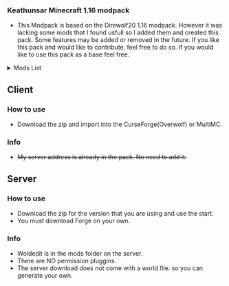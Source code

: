 ### Keathunsar Minecraft 1.16 modpack
- This Modpack is based on the Direwolf20 1.16 modpack. However it was lacking some mods that I found usfull so I added them and created this pack. Some features may be added or removed in the future. If you like this pack and would like to contribute, feel free to do so. If you would like to use this pack as a base feel free.

<details> <summary>Mods List</summary>
absentbydesign-1.16.4-1.3.2.jar</br>
aiotbotania-1.16.4-1.7.1.jar</br>
AkashicTome-1.4-16.jar</br>
AppleSkin-mc1.16.2-forge-1.0.14.jar</br>
appliedenergistics2-8.2.0.jar</br>
archers_paradox-1.16.3-1.1.1.jar</br>
architectury-1.5.105-forge.jar</br>
ars_nouveau-1.16.4-1.11.3.jar</br>
astralsorcery-1.16.4-1.13.9.jar</br>
AutoRegLib-1.6-47.jar</br>
baubley-heart-canisters-1.16.4-1.1.2.jar</br>
BetterAdvancements-1.16.4-0.1.0.104.jar</br>
BloodMagic-1.16.4-3.1.0-15.jar</br>
Bookshelf-1.16.5-10.0.1.jar</br>
Botania-1.16.4-411.jar</br>
botanicalmachinery-1.16.4-0.3.3.jar</br>
BotanyPots-1.16.5-7.0.2.jar</br>
BotanyTrees-1.16.5-3.0.1.jar</br>
buildinggadgets-1.16.4-3.7.3.jar</br>
bwncr-1.16.4-3.9.16.jar</br>
cc-tweaked-1.16.4-1.95.2.jar</br>
charginggadgets-1.3.0.jar</br>
chiselsandbits-0.2.10-RELEASE.jar</br>
chocolate-1.3.0-1.16.4.jar</br>
citadel-1.5.3.jar</br>
ClickMachine-1.16.4-4.3.0.jar</br>
cloth-config-forge-4.1.3.jar</br>
Clumps-6.0.0.13.jar</br>
CodeChickenLib-1.16.4-3.5.1.408-universal.jar</br>
cofh_core-1.16.3-1.1.6.jar</br>
comforts-forge-1.16.4-4.0.1.0.jar</br>
CommonCapabilities-1.16.4-2.5.5.jar</br>
Controlling-7.0.0.12.jar</br>
CookingForBlockheads_1.16.3-9.2.2.jar</br>
create-mc1.16.3_v0.3e.jar</br>
culinaryconstruct-forge-1.16.5-4.0.0.3.jar</br>
curios-forge-1.16.5-4.0.4.0.jar</br>
Cyclic-1.16.5-1.1.5.jar</br>
CyclopsCore-1.16.4-1.11.1.jar</br>
DarkUtilities-1.16.4-7.0.8.jar</br>
DefaultOptions_1.16.3-12.2.0.jar</br>
DeLogger-1.16.5-1.0.9+mc-1.16.5.jar</br>
demagnetize-forge-1.16.2-1.2.2.jar</br>
doomangelring-1.16.4-1.0.0.jar</br>
DungeonCrawl-1.16.3-2.2.4.jar</br>
elevatorid-1.16.5-1.7.12.jar</br>
emojiful-1.16.4-2.1.4.jar</br>
EnchantmentDescriptions-1.16.5-7.0.2.jar</br>
endercompass-3.1.jar</br>
EnderStorage-1.16.4-2.7.1.166-universal.jar</br>
ensorcellation-1.16.3-1.1.2.jar</br>
entangled-1.2.10-mc1.16.5.jar</br>
entitydetectors-1.16.4-1.1.0.1.jar</br>
envirocore-1.16.5-3.0.7.1.jar</br>
envirotech-1.16.5-3.0.7.1.jar</br>
extcaves-2.4.jar</br>
extradisks-1.16.4-1.5.0.jar</br>
ExtraStorage-1.16.4-1.3.1.jar</br>
ExtremeReactors2-1.16.4-2.0.21.jar</br>
extremeSoundMuffler-3.7_Forge-1.16.5.jar</br>
FallingTree-Forge-1.16.5-2.10.0.jar</br>
FastFurnace-1.16.4-4.4.0.jar</br>
FastLeafDecay-v25.jar</br>
FastWorkbench-1.16.4-4.5.0.jar</br>
ferritecore-1.1.1.jar</br>
findme-1.16.3-2.1.0.0.jar</br>
flatbedrock-1.16.4-1.1.6.jar</br>
FluxNetworks-1.16.5-6.1.6.11.jar</br>
FriendlyFire-1.16.4-6.0.3.jar</br>
ftb-backups-2.1.1.6.jar</br>
ftb-chunks-1604.2.2.62.jar</br>
ftb-essentials-1604.1.0.13.jar</br>
ftb-gui-library-1605.2.1.37-forge.jar</br>
ftb-janitor-1604.1.0.17.jar</br>
ftb-janitor-1604.1.0.18.jar</br>
ftb-ranks-1604.1.1.10.jar</br>
ftb-teams-1604.1.0.15-forge.jar</br>
furniture-7.0.0-pre19-1.16.3.jar</br>
geckolib-forge-1.16.5-3.0.12.jar</br>
glassential-forge-1.16.4-1.1.5.jar</br>
gravestone-1.16.5-1.0.1.jar</br>
harvest-1.16.3-1.0.3.jar</br>
ice_ice_baby-1.16.4-3.0.1.jar</br>
ImmersiveEngineering-1.16.5-4.2.1-131.jar</br>
immersiveposts-1.16.3-3.0.0.jar</br>
improved-stations-2.0.1.jar</br>
industrial-foregoing-1.16.5-3.2.9.1-fbef27c.jar</br>
IntegratedCrafting-1.16.4-1.0.11.jar</br>
IntegratedDynamics-1.16.4-1.4.2.jar</br>
IntegratedDynamics-1.16.4-1.4.3.jar</br>
integratednbt-1.16.4-1.4.0.jar</br>
IntegratedTerminals-1.16.4-1.1.1.jar</br>
IntegratedTunnels-1.16.4-1.6.16.jar</br>
inventorysorter-1.16.1-18.1.0.jar</br>
inzheFoPCore-v.1.1.0.jar</br>
ironchest-1.16.4-11.2.10.jar</br>
itemcollectors-1.0.10-mc1.16.5.jar</br>
JAMD-1.1.4-beta+mc-1.16.4.jar</br>
JAVD-2.5.45+mc-1.16.5.jar</br>
jei-1.16.4-7.6.1.66.jar</br>
jeiintegration_1.16.4-6.1.1.11.jar</br>
JustEnoughProfessions-1.16.3-1.1.jar</br>
JustEnoughResources-1.16.4-0.12.0.104.jar</br>
Krate-1.16.4-0.1.2.jar</br>
kubejs-1605.3.6-build.160-forge.jar</br>
kubejs-blood-magic-1604.1.0.4.jar</br>
kubejs-create-1604.1.0.4.jar</br>
kubejs-immersive-engineering-1604.1.0.12.jar</br>
kubejs-mekanism-1604.1.1.6.jar</br>
kubejs-thermal-1604.1.0.5.jar</br>
kubejs-ui-1604.1.0.13-forge.jar</br>
lanterncolors-1.16.3-2.1.1.jar</br>
LibX-1.16.3-1.0.11.jar</br>
light-overlay-5.6.1.jar</br>
Lollipop-1.16.4-3.2.5.jar</br>
LostTrinkets-1.16.4-0.1.18.jar</br>
mana-and-artifice-1.2.1.9.jar</br>
Mantle-1.16.5-1.6.79.jar</br>
mcjtylib-1.16-5.0.15.jar</br>
mcw-bridges-1.0.5-mc1.16.5-4.jar</br>
mcw-doors-1.0.2-mc1.16.5.jar</br>
mcw-roofs-2.0.1-mc1.16.5-4.jar</br>
mcw-trapdors-1.0.1-mc1.16.5.jar</br>
mcw-windows-1.0.2-mc1.16.4.jar</br>
Mekanism-1.16.4-10.0.19.446.jar</br>
MekanismGenerators-1.16.4-10.0.19.446.jar</br>
MekanismTools-1.16.4-10.0.19.446.jar</br>
metalbushesmod-v1.16.4-2.2.jar</br>
mgui-1.16.4-3.1.3.jar</br>
minecolonies-0.13.601-ALPHA-universal.jar</br>
MiniCoal2-1.16.1-0.0.2-universal.jar</br>
mininggadgets-1.7.1.jar</br>
modnametooltip_1.16.2-1.15.0.jar</br>
modular-routers-1.16.4-7.3.1-50.jar</br>
moredragoneggs-1.4.jar</br>
Morph-o-Tool-1.4-27.jar</br>
Morpheus-1.16.4-4.2.68.jar</br>
MouseTweaks-2.13-mc1.16.2.jar</br>
movingelevators-1.2.33-mc1.16.5.jar</br>
MythicBotany-1.16.3-1.2.4.jar</br>
NaturesAura-34.0.jar</br>
NaturesCompass-1.16.5-1.8.6.jar</br>
Neat 1.7-27.jar</br>
NeverNeededOrWanted-1.16.4-1.0.8.jar</br>
observerlib-1.16.4-1.5.1.jar</br>
Patchouli-1.16.4-48.jar</br>
Placebo-1.16.4-4.4.1.jar</br>
pneumaticcraft-repressurized-1.16.5-2.9.5-128.jar</br>
pocketstorage-1.16.3-0.7.6.jar</br>
portality-1.16.4-3.2.0.jar</br>
Powah-1.16.4-2.3.10.jar</br>
PrettyPipes-1.9.1.jar</br>
Psi 1.16-91.jar</br>
QQP 1.1.2.jar</br>
QuantumStorage-1.16.4-5.3.0.jar</br>
Quark-r2.4-303.jar</br>
QuarkOddities-1.16.3.jar</br>
quartz-chests-1603.1.0.8.jar</br>
rangedpumps-0.8.2.jar</br>
ratlantis-1.0.0-1.16.3.jar</br>
rats-7.1.1-1.16.5.jar</br>
recipebuffers-2.1.jar</br>
refinedpipes-0.5.jar</br>
refinedstorage-1.9.11.jar</br>
refinedstorageaddons-0.7.2.jar</br>
reliquary-1.16.3-1.3.4.1061.jar</br>
restrictions-1.16-3.0.3.jar</br>
rftoolsbase-1.16-2.0.9.jar</br>
rftoolsbuilder-1.16-3.0.13.jar</br>
rftoolscontrol-1.16-4.0.6.jar</br>
rftoolspower-1.16-3.0.8.jar</br>
rftoolsstorage-1.16-2.0.8.jar</br>
rftoolsutility-1.16-3.0.20.jar</br>
rhino-1.7.13-build.14.jar</br>
RingsOfAscension-1.16.4-1.6.0.jar</br>
rsgauges-1.16.4-1.2.8.jar</br>
rsrequestify-1.16.3-2.0.1.jar</br>
Runelic-1.16.4-6.0.5.jar</br>
serverconfigupdater-1.3.jar</br>
Shrink-1.16.4-1.0.7.jar</br>
shutupexperimentalsettings-1.0.3.jar</br>
SilentLib-1.16.3-4.9.1+64.jar</br>
SilentMechanisms-1.16.3-0.8.9+74.jar</br>
simplemagnets-1.0.13-mc1.16.5.jar</br>
simplybackpacks-1.16.3-1.4.13.jar</br>
SimplyJetpacks2-1.16.4-2.6.6.0.jar</br>
snad-1.0.4-1.16.5.jar</br>
SolarFluxReborn-1.16.3-16.2.3.jar</br>
SpawnerFix-1.16.2-1.0.0.2.jar</br>
Statues-1.16.3-0.1.6.3.jar</br>
StorageDrawers-1.16.3-8.2.2.jar</br>
structurize-0.13.113-ALPHA-universal.jar</br>
supermartijn642configlib-1.0.4-mc1.16.jar</br>
tetra-1.16.4-3.6.0.jar</br>
theoneprobe-1.16-3.0.7.jar</br>
thermal_cultivation-1.16.3-1.1.6.jar</br>
thermal_expansion-1.16.3-1.1.6.jar</br>
thermal_foundation-1.16.3-1.1.6.jar</br>
thermal_innovation-1.16.3-1.1.7.jar</br>
thermal_locomotion-1.16.3-1.1.6.jar</br>
The_Undergarden-1.16.5-0.4.5.jar</br>
TipTheScales-1.16.4-3.0.0.10.jar</br>
titanium-1.16.4-3.2.5.jar</br>
Toast-Control-1.16.4-4.3.1.jar</br>
TOOLKIT-2.0.0.jar</br>
torchmaster-2.3.6.jar</br>
trashcans-1.0.7-mc1.16.4.jar</br>
valkyrielib-1.16.5-3.0.7.1.jar</br>
Waystones_1.16.3-7.3.1.jar</br>
woot-1.16.4-1.0.3.1.jar</br>
wormhole-1.1.4-mc1.16.3.jar</br>
xnet-1.16-3.0.11.jar</br>
XNetGases-1.16.4-2.2.3.jar</br>
ZeroCore2-1.16.4-2.0.19.jar</br>
</details>


## Client

### How to use
- Download the zip and import into the CurseForge(Overwolf) or MultiMC.

### Info
- ~~My server address is already in the pack. No need to add it.~~

## Server

### How to use
- Download the zip for the version that you are using and use the start.
- You must download Forge on your own.

### Info
- Woldedit is in the mods folder on the server.
- There are NO permission pluggins.
- The server download does not come with a world file. so you can generate your own.

